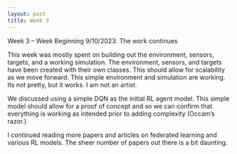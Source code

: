 ```yaml
---
layout: post
title: Week 3
---
```


Week 3 – Week Beginning 9/10/2023:
The work continues

This week was mostly spent on building out the environment, sensors, targets, and a working simulation. The environment, sensors, and targets have been created with their own classes. This should allow for scalability as we move forward. This simple environment and simulation are working. Its not pretty, but it works. I am not an artist.

We discussed using a simple DQN as the initial RL agent model. This simple model should allow for a proof of concept and so we can confirm that everything is working as intended prior to adding complexity (Occam’s razor.)

I continued reading more papers and articles on federated learning and various RL models. The sheer number of papers out there is a bit daunting.

